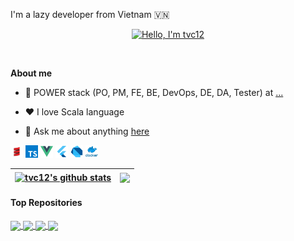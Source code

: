 I'm a lazy developer from Vietnam 🇻🇳
<p align="center">
<a href="https://anuraghazra.github.io"><img width="40%" alt="Hello, I'm tvc12" src="https://media1.tenor.com/images/9aa4aee77151757a310fcdb4b8fd2a0a/tenor.gif?itemid=12671405" />
</a>
</p>
<br />

**About me**

- 💼 POWER stack (PO, PM, FE, BE, DevOps, DE, DA, Tester) at [...](.)

- ❤️ I love Scala language

- 💬 Ask me about anything [here](https://github.com/tvc12/tvc12/issues)

<code><img height="20" alt="scala" src="https://raw.githubusercontent.com/github/explore/80688e429a7d4ef2fca1e82350fe8e3517d3494d/topics/scala/scala.png"></code>
<code><img height="20" alt="typescript" src="https://raw.githubusercontent.com/github/explore/80688e429a7d4ef2fca1e82350fe8e3517d3494d/topics/typescript/typescript.png"></code>
<code><img height="20" alt="vue" src="https://raw.githubusercontent.com/github/explore/80688e429a7d4ef2fca1e82350fe8e3517d3494d/topics/vue/vue.png"></code>
<code><img height="20" alt="flutter" src="https://raw.githubusercontent.com/github/explore/80688e429a7d4ef2fca1e82350fe8e3517d3494d/topics/flutter/flutter.png"></code>
<code><img height="20" alt="dart" src="https://raw.githubusercontent.com/github/explore/80688e429a7d4ef2fca1e82350fe8e3517d3494d/topics/dart/dart.png"></code>
<code><img height="20" alt="docker" src="https://raw.githubusercontent.com/github/explore/80688e429a7d4ef2fca1e82350fe8e3517d3494d/topics/docker/docker.png"></code>

| <a href="https://github.com/tvc12/tvc12"><img align="center" src="https://github-readme-stats.vercel.app/api?username=tvc12&show_icons=true&include_all_commits=true&theme=buefy&hide_border=true" alt="tvc12's github stats" /></a> | <a href="https://github.com/tvc12/tvc12"><img align="center" src="https://github-readme-stats.vercel.app/api/top-langs/?username=tvc12&layout=compact&theme=buefy&hide_border=true" /></a> |
|--------------------------------------------------------------------------------------------------------------------------------------------------------------------------------------------------------------------------------------|--------------------------------------------------------------------------------------------------------------------------------------------------------------------------------------------|

#### Top Repositories

<a href="https://github.com/datainsider-co/rocket-bi">
  <img align="center" src="https://github-readme-stats.vercel.app/api/pin/?username=datainsider-co&repo=rocket-bi&theme=buefy" />
</a>
<a href="https://github.com/uiters/store-pattern">
  <img align="center" src="https://github-readme-stats.vercel.app/api/pin/?username=tvc12&repo=store-pattern&theme=buefy" />
</a>

<a href="https://github.com/tvc12/tiengviet">
  <img align="center" src="https://github-readme-stats.vercel.app/api/pin/?username=tvc12&repo=tiengviet&theme=buefy" />
</a>
<a href="https://github.com/uiters/store-pattern">
  <img align="center" src="https://github-readme-stats.vercel.app/api/pin/?username=uiters&repo=hotel-management-v2&theme=buefy" />
</a>

<br />
<br />
